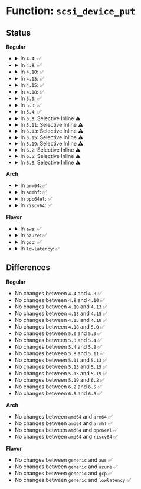 # Function: <code>scsi_device_put</code>

## Status
<b>Regular</b>
<ul>
<li>
<details>
<summary>In <code>4.4</code>: ✅</summary>

```c
void scsi_device_put(struct scsi_device *sdev);
```

**Collision:** Unique Global

**Inline:** No

**Transformation:** False

**Instances:**

```
In drivers/scsi/scsi.c (ffffffff815a67d0)
Location: drivers/scsi/scsi.c:937
Inline: False
Direct callers:
  - drivers/scsi/scsi.c:__scsi_iterate_devices
  - drivers/scsi/scsi_lib.c:scsi_run_queue
  - drivers/scsi/scsi_scan.c:scsi_probe_and_add_lun
  - drivers/scsi/scsi_scan.c:scsi_probe_and_add_lun
  - drivers/scsi/scsi_scan.c:scsi_report_lun_scan
  - drivers/scsi/scsi_scan.c:scsi_add_device
  - drivers/scsi/scsi_sysfs.c:scsi_remove_target
  - drivers/scsi/scsi_proc.c:proc_scsi_write
  - drivers/scsi/sd.c:scsi_disk_put
  - drivers/scsi/sr.c:scsi_cd_put
  - drivers/scsi/sg.c:sg_remove_sfp_usercontext
  - drivers/scsi/sg.c:sg_open
  - drivers/ata/libata-scsi.c:ata_scsi_handle_link_detach
  - drivers/ata/libata-scsi.c:ata_scsi_scan_host
  - drivers/ata/libata-scsi.c:ata_scsi_dev_rescan
```
**Symbols:**

```
ffffffff815a67d0-ffffffff815a67fe: scsi_device_put (STB_GLOBAL)
```
</details>
</li>
<li>
<details>
<summary>In <code>4.8</code>: ✅</summary>

```c
void scsi_device_put(struct scsi_device *sdev);
```

**Collision:** Unique Global

**Inline:** No

**Transformation:** False

**Instances:**

```
In drivers/scsi/scsi.c (ffffffff815fea60)
Location: drivers/scsi/scsi.c:952
Inline: False
Direct callers:
  - drivers/scsi/scsi.c:__scsi_iterate_devices
  - drivers/scsi/scsi_lib.c:scsi_run_queue
  - drivers/scsi/scsi_scan.c:scsi_add_device
  - drivers/scsi/scsi_scan.c:scsi_report_lun_scan
  - drivers/scsi/scsi_scan.c:scsi_probe_and_add_lun
  - drivers/scsi/scsi_scan.c:scsi_probe_and_add_lun
  - drivers/scsi/scsi_sysfs.c:scsi_remove_target
  - drivers/scsi/scsi_proc.c:proc_scsi_write
  - drivers/scsi/sd.c:scsi_disk_put
  - drivers/scsi/sr.c:scsi_cd_put
  - drivers/scsi/sg.c:sg_remove_sfp_usercontext
  - drivers/scsi/sg.c:sg_open
  - drivers/ata/libata-scsi.c:ata_scsi_dev_rescan
  - drivers/ata/libata-scsi.c:ata_scsi_handle_link_detach
  - drivers/ata/libata-scsi.c:ata_scsi_scan_host
```
**Symbols:**

```
ffffffff815fea60-ffffffff815fea8e: scsi_device_put (STB_GLOBAL)
```
</details>
</li>
<li>
<details>
<summary>In <code>4.10</code>: ✅</summary>

```c
void scsi_device_put(struct scsi_device *sdev);
```

**Collision:** Unique Global

**Inline:** No

**Transformation:** False

**Instances:**

```
In drivers/scsi/scsi.c (ffffffff8162e0b0)
Location: drivers/scsi/scsi.c:955
Inline: False
Direct callers:
  - drivers/scsi/scsi.c:__scsi_iterate_devices
  - drivers/scsi/scsi_lib.c:scsi_run_queue
  - drivers/scsi/scsi_scan.c:scsi_add_device
  - drivers/scsi/scsi_scan.c:scsi_report_lun_scan
  - drivers/scsi/scsi_scan.c:scsi_probe_and_add_lun
  - drivers/scsi/scsi_scan.c:scsi_probe_and_add_lun
  - drivers/scsi/scsi_sysfs.c:scsi_remove_target
  - drivers/scsi/scsi_proc.c:proc_scsi_write
  - drivers/scsi/sd.c:scsi_disk_put
  - drivers/scsi/sr.c:scsi_cd_put
  - drivers/scsi/sg.c:sg_remove_sfp_usercontext
  - drivers/scsi/sg.c:sg_open
  - drivers/ata/libata-scsi.c:ata_scsi_dev_rescan
  - drivers/ata/libata-scsi.c:ata_scsi_handle_link_detach
  - drivers/ata/libata-scsi.c:ata_scsi_scan_host
```
**Symbols:**

```
ffffffff8162e0b0-ffffffff8162e0de: scsi_device_put (STB_GLOBAL)
```
</details>
</li>
<li>
<details>
<summary>In <code>4.13</code>: ✅</summary>

```c
void scsi_device_put(struct scsi_device *sdev);
```

**Collision:** Unique Global

**Inline:** No

**Transformation:** False

**Instances:**

```
In drivers/scsi/scsi.c (ffffffff816434d0)
Location: drivers/scsi/scsi.c:596
Inline: False
Direct callers:
  - drivers/scsi/scsi.c:__scsi_iterate_devices
  - drivers/scsi/scsi_lib.c:scsi_run_queue
  - drivers/scsi/scsi_scan.c:__scsi_scan_target
  - drivers/scsi/scsi_scan.c:__scsi_scan_target
  - drivers/scsi/scsi_scan.c:__scsi_scan_target
  - drivers/scsi/scsi_scan.c:scsi_add_device
  - drivers/scsi/scsi_scan.c:scsi_probe_and_add_lun
  - drivers/scsi/scsi_scan.c:scsi_probe_and_add_lun
  - drivers/scsi/scsi_sysfs.c:scsi_remove_target
  - drivers/scsi/scsi_proc.c:proc_scsi_write
  - drivers/scsi/sd.c:scsi_disk_put
  - drivers/scsi/sr.c:scsi_cd_put
  - drivers/scsi/sg.c:sg_remove_sfp_usercontext
  - drivers/scsi/sg.c:sg_open
  - drivers/ata/libata-scsi.c:ata_scsi_dev_rescan
  - drivers/ata/libata-scsi.c:ata_scsi_handle_link_detach
  - drivers/ata/libata-scsi.c:ata_scsi_scan_host
```
**Symbols:**

```
ffffffff816434d0-ffffffff816434fe: scsi_device_put (STB_GLOBAL)
```
</details>
</li>
<li>
<details>
<summary>In <code>4.15</code>: ✅</summary>

```c
void scsi_device_put(struct scsi_device *sdev);
```

**Collision:** Unique Global

**Inline:** No

**Transformation:** False

**Instances:**

```
In drivers/scsi/scsi.c (ffffffff816ac5e0)
Location: drivers/scsi/scsi.c:576
Inline: False
Direct callers:
  - drivers/scsi/scsi.c:__scsi_iterate_devices
  - drivers/scsi/scsi_lib.c:scsi_run_queue
  - drivers/scsi/scsi_scan.c:__scsi_scan_target
  - drivers/scsi/scsi_scan.c:__scsi_scan_target
  - drivers/scsi/scsi_scan.c:__scsi_scan_target
  - drivers/scsi/scsi_scan.c:scsi_add_device
  - drivers/scsi/scsi_scan.c:scsi_probe_and_add_lun
  - drivers/scsi/scsi_scan.c:scsi_probe_and_add_lun
  - drivers/scsi/scsi_proc.c:proc_scsi_write
  - drivers/scsi/sd.c:scsi_disk_put
  - drivers/scsi/sr.c:scsi_cd_put
  - drivers/scsi/sg.c:sg_remove_sfp_usercontext
  - drivers/scsi/sg.c:sg_open
  - drivers/ata/libata-scsi.c:ata_scsi_dev_rescan
  - drivers/ata/libata-scsi.c:ata_scsi_handle_link_detach
  - drivers/ata/libata-scsi.c:ata_scsi_scan_host
```
**Symbols:**

```
ffffffff816ac5e0-ffffffff816ac60e: scsi_device_put (STB_GLOBAL)
```
</details>
</li>
<li>
<details>
<summary>In <code>4.18</code>: ✅</summary>

```c
void scsi_device_put(struct scsi_device *sdev);
```

**Collision:** Unique Global

**Inline:** No

**Transformation:** False

**Instances:**

```
In drivers/scsi/scsi.c (ffffffff816e8b10)
Location: drivers/scsi/scsi.c:576
Inline: False
Direct callers:
  - drivers/scsi/scsi.c:__scsi_iterate_devices
  - drivers/scsi/scsi_lib.c:scsi_run_queue
  - drivers/scsi/scsi_scan.c:__scsi_scan_target
  - drivers/scsi/scsi_scan.c:__scsi_scan_target
  - drivers/scsi/scsi_scan.c:__scsi_scan_target
  - drivers/scsi/scsi_scan.c:__scsi_scan_target
  - drivers/scsi/scsi_scan.c:__scsi_scan_target
  - drivers/scsi/scsi_scan.c:scsi_add_device
  - drivers/scsi/scsi_scan.c:scsi_probe_and_add_lun
  - drivers/scsi/scsi_scan.c:scsi_probe_and_add_lun
  - drivers/scsi/scsi_proc.c:proc_scsi_write
  - drivers/scsi/sd.c:scsi_disk_put
  - drivers/scsi/sr.c:scsi_cd_put
  - drivers/scsi/sg.c:sg_remove_sfp_usercontext
  - drivers/scsi/sg.c:sg_open
  - drivers/ata/libata-scsi.c:ata_scsi_dev_rescan
  - drivers/ata/libata-scsi.c:ata_scsi_handle_link_detach
  - drivers/ata/libata-scsi.c:ata_scsi_scan_host
```
**Symbols:**

```
ffffffff816e8b10-ffffffff816e8b3e: scsi_device_put (STB_GLOBAL)
```
</details>
</li>
<li>
<details>
<summary>In <code>5.0</code>: ✅</summary>

```c
void scsi_device_put(struct scsi_device *sdev);
```

**Collision:** Unique Global

**Inline:** No

**Transformation:** False

**Instances:**

```
In drivers/scsi/scsi.c (ffffffff8170c610)
Location: drivers/scsi/scsi.c:576
Inline: False
Direct callers:
  - drivers/scsi/scsi.c:__scsi_iterate_devices
  - drivers/scsi/scsi_lib.c:scsi_run_queue
  - drivers/scsi/scsi_scan.c:__scsi_scan_target
  - drivers/scsi/scsi_scan.c:__scsi_scan_target
  - drivers/scsi/scsi_scan.c:__scsi_scan_target
  - drivers/scsi/scsi_scan.c:__scsi_scan_target
  - drivers/scsi/scsi_scan.c:__scsi_scan_target
  - drivers/scsi/scsi_scan.c:__scsi_scan_target
  - drivers/scsi/scsi_scan.c:scsi_add_device
  - drivers/scsi/scsi_scan.c:scsi_probe_and_add_lun
  - drivers/scsi/scsi_scan.c:scsi_probe_and_add_lun
  - drivers/scsi/scsi_proc.c:proc_scsi_write
  - drivers/scsi/sd.c:scsi_disk_put
  - drivers/scsi/sr.c:scsi_cd_put
  - drivers/scsi/sg.c:sg_remove_sfp_usercontext
  - drivers/scsi/sg.c:sg_open
  - drivers/ata/libata-scsi.c:ata_scsi_dev_rescan
  - drivers/ata/libata-scsi.c:ata_scsi_handle_link_detach
  - drivers/ata/libata-scsi.c:ata_scsi_scan_host
```
**Symbols:**

```
ffffffff8170c610-ffffffff8170c63e: scsi_device_put (STB_GLOBAL)
```
</details>
</li>
<li>
<details>
<summary>In <code>5.3</code>: ✅</summary>

```c
void scsi_device_put(struct scsi_device *sdev);
```

**Collision:** Unique Global

**Inline:** No

**Transformation:** False

**Instances:**

```
In drivers/scsi/scsi.c (ffffffff81747d30)
Location: drivers/scsi/scsi.c:556
Inline: False
Direct callers:
  - drivers/scsi/scsi.c:__scsi_iterate_devices
  - drivers/scsi/scsi_lib.c:scsi_run_queue
  - drivers/scsi/scsi_scan.c:scsi_add_device
  - drivers/scsi/scsi_scan.c:scsi_report_lun_scan
  - drivers/scsi/scsi_scan.c:scsi_probe_and_add_lun
  - drivers/scsi/scsi_scan.c:scsi_probe_and_add_lun
  - drivers/scsi/scsi_proc.c:proc_scsi_write
  - drivers/scsi/sd.c:scsi_disk_put
  - drivers/scsi/sr.c:scsi_cd_put
  - drivers/scsi/sg.c:sg_remove_sfp_usercontext
  - drivers/scsi/sg.c:sg_open
  - drivers/ata/libata-scsi.c:ata_scsi_dev_rescan
  - drivers/ata/libata-scsi.c:ata_scsi_handle_link_detach
  - drivers/ata/libata-scsi.c:ata_scsi_scan_host
```
**Symbols:**

```
ffffffff81747d30-ffffffff81747d5e: scsi_device_put (STB_GLOBAL)
```
</details>
</li>
<li>
<details>
<summary>In <code>5.4</code>: ✅</summary>

```c
void scsi_device_put(struct scsi_device *sdev);
```

**Collision:** Unique Global

**Inline:** No

**Transformation:** False

**Instances:**

```
In drivers/scsi/scsi.c (ffffffff8176be80)
Location: drivers/scsi/scsi.c:556
Inline: False
Direct callers:
  - drivers/scsi/scsi.c:__scsi_iterate_devices
  - drivers/scsi/scsi_lib.c:scsi_run_queue
  - drivers/scsi/scsi_scan.c:scsi_add_device
  - drivers/scsi/scsi_scan.c:scsi_report_lun_scan
  - drivers/scsi/scsi_scan.c:scsi_probe_and_add_lun
  - drivers/scsi/scsi_scan.c:scsi_probe_and_add_lun
  - drivers/scsi/scsi_sysfs.c:sdev_store_delete
  - drivers/scsi/scsi_proc.c:proc_scsi_write
  - drivers/scsi/sd.c:scsi_disk_put
  - drivers/scsi/sr.c:scsi_cd_put
  - drivers/scsi/sg.c:sg_remove_sfp_usercontext
  - drivers/scsi/sg.c:sg_open
  - drivers/ata/libata-scsi.c:ata_scsi_dev_rescan
  - drivers/ata/libata-scsi.c:ata_scsi_handle_link_detach
  - drivers/ata/libata-scsi.c:ata_scsi_scan_host
```
**Symbols:**

```
ffffffff8176be80-ffffffff8176beae: scsi_device_put (STB_GLOBAL)
```
</details>
</li>
<li>
<details>
<summary>In <code>5.8</code>: Selective Inline ⚠️</summary>

```c
void scsi_device_put(struct scsi_device *sdev);
```

**Collision:** Unique Global

**Inline:** Selective

**Transformation:** False

**Instances:**

```
In drivers/scsi/scsi.c (ffffffff8182e040)
Location: drivers/scsi/scsi.c:546
Inline: True
Direct callers:
  - drivers/scsi/scsi_error.c:scsi_eh_bus_device_reset
  - drivers/scsi/scsi_error.c:scsi_eh_stu
  - drivers/scsi/scsi_lib.c:scsi_host_unblock
  - drivers/scsi/scsi_lib.c:scsi_host_block
  - drivers/scsi/scsi_lib.c:scsi_single_lun_run
  - drivers/scsi/scsi_scan.c:scsi_add_device
  - drivers/scsi/scsi_scan.c:scsi_report_lun_scan
  - drivers/scsi/scsi_scan.c:scsi_probe_and_add_lun
  - drivers/scsi/scsi_scan.c:scsi_probe_and_add_lun
  - drivers/scsi/scsi_sysfs.c:sdev_store_delete
  - drivers/scsi/scsi_proc.c:proc_scsi_write
  - drivers/scsi/sd.c:sd_check_events
  - drivers/scsi/sd.c:sd_release
  - drivers/scsi/sd.c:sd_open
  - drivers/scsi/sd_zbc.c:sd_zbc_update_wp_offset_workfn
  - drivers/scsi/sr.c:scsi_cd_put
  - drivers/scsi/sg.c:sg_remove_sfp_usercontext
  - drivers/scsi/sg.c:sg_open
  - drivers/ata/libata-scsi.c:ata_scsi_dev_rescan
  - drivers/ata/libata-scsi.c:ata_scsi_remove_dev
  - drivers/ata/libata-scsi.c:ata_scsi_scan_host
```
**Symbols:**

```
ffffffff8182e040-ffffffff8182e071: scsi_device_put (STB_GLOBAL)
```
</details>
</li>
<li>
<details>
<summary>In <code>5.11</code>: Selective Inline ⚠️</summary>

```c
void scsi_device_put(struct scsi_device *sdev);
```

**Collision:** Unique Global

**Inline:** Selective

**Transformation:** False

**Instances:**

```
In drivers/scsi/scsi.c (ffffffff8183f080)
Location: drivers/scsi/scsi.c:546
Inline: True
Direct callers:
  - drivers/scsi/scsi_error.c:scsi_eh_bus_device_reset
  - drivers/scsi/scsi_error.c:scsi_eh_stu
  - drivers/scsi/scsi_lib.c:scsi_host_unblock
  - drivers/scsi/scsi_lib.c:scsi_host_block
  - drivers/scsi/scsi_lib.c:scsi_single_lun_run
  - drivers/scsi/scsi_scan.c:scsi_add_device
  - drivers/scsi/scsi_scan.c:scsi_report_lun_scan
  - drivers/scsi/scsi_scan.c:scsi_probe_and_add_lun
  - drivers/scsi/scsi_scan.c:scsi_probe_and_add_lun
  - drivers/scsi/scsi_sysfs.c:sdev_store_delete
  - drivers/scsi/scsi_proc.c:proc_scsi_write
  - drivers/scsi/sd.c:sd_check_events
  - drivers/scsi/sd.c:sd_release
  - drivers/scsi/sd.c:sd_open
  - drivers/scsi/sd_zbc.c:sd_zbc_update_wp_offset_workfn
  - drivers/scsi/sr.c:scsi_cd_put
  - drivers/scsi/sg.c:sg_remove_sfp_usercontext
  - drivers/scsi/sg.c:sg_open
  - drivers/ata/libata-scsi.c:ata_scsi_dev_rescan
  - drivers/ata/libata-scsi.c:ata_scsi_remove_dev
  - drivers/ata/libata-scsi.c:ata_scsi_scan_host
```
**Symbols:**

```
ffffffff8183f080-ffffffff8183f0b1: scsi_device_put (STB_GLOBAL)
```
</details>
</li>
<li>
<details>
<summary>In <code>5.13</code>: Selective Inline ⚠️</summary>

```c
void scsi_device_put(struct scsi_device *sdev);
```

**Collision:** Unique Global

**Inline:** Selective

**Transformation:** False

**Instances:**

```
In drivers/scsi/scsi.c (ffffffff81822290)
Location: drivers/scsi/scsi.c:559
Inline: True
Direct callers:
  - drivers/scsi/scsi_error.c:scsi_eh_bus_device_reset
  - drivers/scsi/scsi_error.c:scsi_eh_stu
  - drivers/scsi/scsi_lib.c:scsi_host_unblock
  - drivers/scsi/scsi_lib.c:scsi_host_block
  - drivers/scsi/scsi_lib.c:scsi_run_queue
  - drivers/scsi/scsi_scan.c:scsi_add_device
  - drivers/scsi/scsi_scan.c:scsi_report_lun_scan
  - drivers/scsi/scsi_scan.c:scsi_probe_and_add_lun
  - drivers/scsi/scsi_scan.c:scsi_probe_and_add_lun
  - drivers/scsi/scsi_sysfs.c:sdev_store_delete
  - drivers/scsi/scsi_proc.c:proc_scsi_write
  - drivers/scsi/sd.c:sd_check_events
  - drivers/scsi/sd.c:sd_release
  - drivers/scsi/sd.c:sd_open
  - drivers/scsi/sd_zbc.c:sd_zbc_update_wp_offset_workfn
  - drivers/scsi/sr.c:scsi_cd_put
  - drivers/scsi/sg.c:sg_remove_sfp_usercontext
  - drivers/scsi/sg.c:sg_open
  - drivers/ata/libata-scsi.c:ata_scsi_dev_rescan
  - drivers/ata/libata-scsi.c:ata_scsi_handle_link_detach
  - drivers/ata/libata-scsi.c:ata_scsi_scan_host
```
**Symbols:**

```
ffffffff81822290-ffffffff818222c2: scsi_device_put (STB_GLOBAL)
```
</details>
</li>
<li>
<details>
<summary>In <code>5.15</code>: Selective Inline ⚠️</summary>

```c
void scsi_device_put(struct scsi_device *sdev);
```

**Collision:** Unique Global

**Inline:** Selective

**Transformation:** False

**Instances:**

```
In drivers/scsi/scsi.c (ffffffff818acbd0)
Location: drivers/scsi/scsi.c:554
Inline: True
Direct callers:
  - drivers/scsi/scsi_error.c:scsi_eh_bus_device_reset
  - drivers/scsi/scsi_error.c:scsi_eh_stu
  - drivers/scsi/scsi_lib.c:scsi_host_unblock
  - drivers/scsi/scsi_lib.c:scsi_host_block
  - drivers/scsi/scsi_lib.c:scsi_run_queue
  - drivers/scsi/scsi_scan.c:scsi_add_device
  - drivers/scsi/scsi_scan.c:scsi_report_lun_scan
  - drivers/scsi/scsi_scan.c:scsi_probe_and_add_lun
  - drivers/scsi/scsi_scan.c:scsi_probe_and_add_lun
  - drivers/scsi/scsi_sysfs.c:sdev_store_delete
  - drivers/scsi/scsi_proc.c:proc_scsi_write
  - drivers/scsi/sd.c:sd_check_events
  - drivers/scsi/sd.c:sd_release
  - drivers/scsi/sd.c:sd_open
  - drivers/scsi/sd_zbc.c:sd_zbc_update_wp_offset_workfn
  - drivers/scsi/sr.c:scsi_cd_put
  - drivers/scsi/sg.c:sg_remove_sfp_usercontext
  - drivers/scsi/sg.c:sg_open
  - drivers/ata/libata-scsi.c:ata_scsi_dev_rescan
  - drivers/ata/libata-scsi.c:ata_scsi_handle_link_detach
  - drivers/ata/libata-scsi.c:ata_scsi_scan_host
```
**Symbols:**

```
ffffffff818acbd0-ffffffff818acc07: scsi_device_put (STB_GLOBAL)
```
</details>
</li>
<li>
<details>
<summary>In <code>5.19</code>: Selective Inline ⚠️</summary>

```c
void scsi_device_put(struct scsi_device *sdev);
```

**Collision:** Unique Global

**Inline:** Selective

**Transformation:** False

**Instances:**

```
In drivers/scsi/scsi.c (ffffffff819f7790)
Location: drivers/scsi/scsi.c:587
Inline: True
Direct callers:
  - drivers/scsi/scsi_error.c:scsi_eh_bus_device_reset
  - drivers/scsi/scsi_error.c:scsi_eh_stu
  - drivers/scsi/scsi_lib.c:scsi_host_unblock
  - drivers/scsi/scsi_lib.c:scsi_host_block
  - drivers/scsi/scsi_lib.c:scsi_run_queue
  - drivers/scsi/scsi_scan.c:scsi_add_device
  - drivers/scsi/scsi_scan.c:scsi_report_lun_scan
  - drivers/scsi/scsi_scan.c:scsi_probe_and_add_lun
  - drivers/scsi/scsi_scan.c:scsi_probe_and_add_lun
  - drivers/scsi/scsi_sysfs.c:sdev_store_delete
  - drivers/scsi/scsi_proc.c:proc_scsi_write
  - drivers/scsi/sd.c:sd_release
  - drivers/scsi/sd.c:sd_open
  - drivers/scsi/sd_zbc.c:sd_zbc_update_wp_offset_workfn
  - drivers/scsi/sr.c:sr_block_release
  - drivers/scsi/sr.c:sr_block_open
  - drivers/scsi/sg.c:sg_remove_sfp_usercontext
  - drivers/scsi/sg.c:sg_open
  - drivers/ata/libata-scsi.c:ata_scsi_dev_rescan
  - drivers/ata/libata-scsi.c:ata_scsi_handle_link_detach
  - drivers/ata/libata-scsi.c:ata_scsi_scan_host
```
**Symbols:**

```
ffffffff819f7790-ffffffff819f77ce: scsi_device_put (STB_GLOBAL)
```
</details>
</li>
<li>
<details>
<summary>In <code>6.2</code>: Selective Inline ⚠️</summary>

```c
void scsi_device_put(struct scsi_device *sdev);
```

**Collision:** Unique Global

**Inline:** Selective

**Transformation:** False

**Instances:**

```
In drivers/scsi/scsi.c (ffffffff81b745a0)
Location: drivers/scsi/scsi.c:587
Inline: True
Direct callers:
  - drivers/scsi/scsi_error.c:scsi_eh_bus_device_reset
  - drivers/scsi/scsi_error.c:scsi_eh_stu
  - drivers/scsi/scsi_lib.c:scsi_host_unblock
  - drivers/scsi/scsi_lib.c:scsi_host_block
  - drivers/scsi/scsi_scan.c:scsi_add_device
  - drivers/scsi/scsi_scan.c:scsi_report_lun_scan
  - drivers/scsi/scsi_scan.c:scsi_probe_and_add_lun
  - drivers/scsi/scsi_scan.c:scsi_probe_and_add_lun
  - drivers/scsi/scsi_sysfs.c:sdev_store_delete
  - drivers/scsi/scsi_proc.c:proc_scsi_write
  - drivers/scsi/sd.c:sd_release
  - drivers/scsi/sd.c:sd_open
  - drivers/scsi/sd_zbc.c:sd_zbc_update_wp_offset_workfn
  - drivers/scsi/sr.c:sr_block_release
  - drivers/scsi/sr.c:sr_block_open
  - drivers/scsi/sg.c:sg_remove_sfp_usercontext
  - drivers/scsi/sg.c:sg_open
  - drivers/ata/libata-scsi.c:ata_scsi_dev_rescan
  - drivers/ata/libata-scsi.c:ata_scsi_handle_link_detach
  - drivers/ata/libata-scsi.c:ata_scsi_scan_host
```
**Symbols:**

```
ffffffff81b745a0-ffffffff81b745de: scsi_device_put (STB_GLOBAL)
```
</details>
</li>
<li>
<details>
<summary>In <code>6.5</code>: Selective Inline ⚠️</summary>

```c
void scsi_device_put(struct scsi_device *sdev);
```

**Collision:** Unique Global

**Inline:** Selective

**Transformation:** False

**Instances:**

```
In drivers/scsi/scsi.c (ffffffff81bc7d80)
Location: drivers/scsi/scsi.c:743
Inline: True
Direct callers:
  - drivers/scsi/scsi_error.c:scsi_eh_bus_device_reset
  - drivers/scsi/scsi_error.c:scsi_eh_stu
  - drivers/scsi/scsi_lib.c:scsi_host_unblock
  - drivers/scsi/scsi_lib.c:scsi_host_block
  - drivers/scsi/scsi_scan.c:scsi_add_device
  - drivers/scsi/scsi_scan.c:scsi_report_lun_scan
  - drivers/scsi/scsi_scan.c:scsi_probe_and_add_lun
  - drivers/scsi/scsi_scan.c:scsi_probe_and_add_lun
  - drivers/scsi/scsi_sysfs.c:sdev_store_delete
  - drivers/scsi/scsi_proc.c:proc_scsi_write
  - drivers/scsi/virtio_scsi.c:virtscsi_handle_event
  - drivers/scsi/virtio_scsi.c:virtscsi_handle_event
  - drivers/scsi/sd.c:sd_release
  - drivers/scsi/sd.c:sd_open
  - drivers/scsi/sd_zbc.c:sd_zbc_update_wp_offset_workfn
  - drivers/scsi/sr.c:sr_block_release
  - drivers/scsi/sr.c:sr_block_open
  - drivers/scsi/sg.c:sg_remove_sfp_usercontext
  - drivers/scsi/sg.c:sg_open
  - drivers/ata/libata-scsi.c:ata_scsi_dev_rescan
  - drivers/ata/libata-scsi.c:ata_scsi_dev_rescan
  - drivers/ata/libata-scsi.c:ata_scsi_handle_link_detach
  - drivers/ata/libata-scsi.c:ata_scsi_scan_host
```
**Symbols:**

```
ffffffff81bc7d80-ffffffff81bc7dbe: scsi_device_put (STB_GLOBAL)
```
</details>
</li>
<li>
<details>
<summary>In <code>6.8</code>: Selective Inline ⚠️</summary>

```c
void scsi_device_put(struct scsi_device *sdev);
```

**Collision:** Unique Global

**Inline:** Selective

**Transformation:** False

**Instances:**

```
In drivers/scsi/scsi.c (ffffffff81c1c8f0)
Location: drivers/scsi/scsi.c:772
Inline: True
Direct callers:
  - drivers/scsi/scsi_error.c:scsi_eh_bus_device_reset
  - drivers/scsi/scsi_error.c:scsi_eh_stu
  - drivers/scsi/scsi_lib.c:scsi_host_unblock
  - drivers/scsi/scsi_lib.c:scsi_host_block
  - drivers/scsi/scsi_scan.c:scsi_add_device
  - drivers/scsi/scsi_scan.c:scsi_report_lun_scan
  - drivers/scsi/scsi_scan.c:scsi_probe_and_add_lun
  - drivers/scsi/scsi_scan.c:scsi_probe_and_add_lun
  - drivers/scsi/scsi_sysfs.c:sdev_store_delete
  - drivers/scsi/scsi_proc.c:proc_scsi_write
  - drivers/scsi/virtio_scsi.c:virtscsi_handle_event
  - drivers/scsi/virtio_scsi.c:virtscsi_handle_event
  - drivers/scsi/sd.c:sd_release
  - drivers/scsi/sd.c:sd_open
  - drivers/scsi/sd_zbc.c:sd_zbc_update_wp_offset_workfn
  - drivers/scsi/sr.c:sr_block_release
  - drivers/scsi/sr.c:sr_block_open
  - drivers/scsi/sg.c:sg_remove_sfp_usercontext
  - drivers/scsi/sg.c:sg_open
  - drivers/ata/libata-scsi.c:ata_scsi_dev_rescan
  - drivers/ata/libata-scsi.c:ata_scsi_handle_link_detach
  - drivers/ata/libata-scsi.c:ata_scsi_scan_host
```
**Symbols:**

```
ffffffff81c1c8f0-ffffffff81c1c92e: scsi_device_put (STB_GLOBAL)
```
</details>
</li>
</ul>
<b>Arch</b>
<ul>
<li>
<details>
<summary>In <code>arm64</code>: ✅</summary>

```c
void scsi_device_put(struct scsi_device *sdev);
```

**Collision:** Unique Global

**Inline:** No

**Transformation:** False

**Instances:**

```
In drivers/scsi/scsi.c (ffff80001096ddd8)
Location: drivers/scsi/scsi.c:556
Inline: False
Direct callers:
  - drivers/scsi/scsi.c:__scsi_iterate_devices
  - drivers/scsi/scsi_lib.c:scsi_run_queue
  - drivers/scsi/scsi_scan.c:scsi_add_device
  - drivers/scsi/scsi_scan.c:scsi_report_lun_scan
  - drivers/scsi/scsi_scan.c:scsi_probe_and_add_lun
  - drivers/scsi/scsi_scan.c:scsi_probe_and_add_lun
  - drivers/scsi/scsi_sysfs.c:sdev_store_delete
  - drivers/scsi/scsi_proc.c:proc_scsi_write
  - drivers/scsi/sd.c:scsi_disk_put
  - drivers/scsi/sr.c:scsi_cd_put
  - drivers/scsi/sg.c:sg_remove_sfp_usercontext
  - drivers/scsi/sg.c:sg_open
  - drivers/ata/libata-scsi.c:ata_scsi_dev_rescan
  - drivers/ata/libata-scsi.c:ata_scsi_handle_link_detach
  - drivers/ata/libata-scsi.c:ata_scsi_scan_host
```
**Symbols:**

```
ffff80001096ddd8-ffff80001096de14: scsi_device_put (STB_GLOBAL)
```
</details>
</li>
<li>
<details>
<summary>In <code>armhf</code>: ✅</summary>

```c
void scsi_device_put(struct scsi_device *sdev);
```

**Collision:** Unique Global

**Inline:** No

**Transformation:** False

**Instances:**

```
In drivers/scsi/scsi.c (c0a438fc)
Location: drivers/scsi/scsi.c:556
Inline: False
Direct callers:
  - drivers/scsi/scsi.c:__scsi_iterate_devices
  - drivers/scsi/scsi_lib.c:scsi_run_queue
  - drivers/scsi/scsi_scan.c:scsi_add_device
  - drivers/scsi/scsi_scan.c:scsi_report_lun_scan
  - drivers/scsi/scsi_scan.c:scsi_probe_and_add_lun
  - drivers/scsi/scsi_scan.c:scsi_probe_and_add_lun
  - drivers/scsi/scsi_sysfs.c:sdev_store_delete
  - drivers/scsi/scsi_proc.c:proc_scsi_write
  - drivers/scsi/sd.c:scsi_disk_put
  - drivers/scsi/sr.c:scsi_cd_put
  - drivers/scsi/sg.c:sg_remove_sfp_usercontext
  - drivers/scsi/sg.c:sg_open
  - drivers/ata/libata-scsi.c:ata_scsi_dev_rescan
  - drivers/ata/libata-scsi.c:ata_scsi_handle_link_detach
  - drivers/ata/libata-scsi.c:ata_scsi_scan_host
```
**Symbols:**

```
c0a438fc-c0a43930: scsi_device_put (STB_GLOBAL)
```
</details>
</li>
<li>
<details>
<summary>In <code>ppc64el</code>: ✅</summary>

```c
void scsi_device_put(struct scsi_device *sdev);
```

**Collision:** Unique Global

**Inline:** No

**Transformation:** False

**Instances:**

```
In drivers/scsi/scsi.c (c000000000a273e0)
Location: drivers/scsi/scsi.c:556
Inline: False
Direct callers:
  - drivers/scsi/scsi.c:__scsi_iterate_devices
  - drivers/scsi/scsi_lib.c:scsi_run_queue
  - drivers/scsi/scsi_scan.c:scsi_add_device
  - drivers/scsi/scsi_scan.c:scsi_report_lun_scan
  - drivers/scsi/scsi_scan.c:scsi_probe_and_add_lun
  - drivers/scsi/scsi_scan.c:scsi_probe_and_add_lun
  - drivers/scsi/scsi_sysfs.c:sdev_store_delete
  - drivers/scsi/scsi_proc.c:proc_scsi_write
  - drivers/scsi/sd.c:scsi_disk_put
  - drivers/scsi/sr.c:scsi_cd_put
  - drivers/scsi/sg.c:sg_remove_sfp_usercontext
  - drivers/scsi/sg.c:sg_open
  - drivers/ata/libata-scsi.c:ata_scsi_dev_rescan
  - drivers/ata/libata-scsi.c:ata_scsi_handle_link_detach
  - drivers/ata/libata-scsi.c:ata_scsi_scan_host
```
**Symbols:**

```
c000000000a273e0-c000000000a27438: scsi_device_put (STB_GLOBAL)
```
</details>
</li>
<li>
<details>
<summary>In <code>riscv64</code>: ✅</summary>

```c
void scsi_device_put(struct scsi_device *sdev);
```

**Collision:** Unique Global

**Inline:** No

**Transformation:** False

**Instances:**

```
In drivers/scsi/scsi.c (ffffffe0005d86e0)
Location: drivers/scsi/scsi.c:556
Inline: False
Direct callers:
  - drivers/scsi/scsi.c:__scsi_iterate_devices
  - drivers/scsi/scsi_lib.c:scsi_run_queue
  - drivers/scsi/scsi_scan.c:scsi_add_device
  - drivers/scsi/scsi_scan.c:scsi_report_lun_scan
  - drivers/scsi/scsi_scan.c:scsi_probe_and_add_lun
  - drivers/scsi/scsi_scan.c:scsi_probe_and_add_lun
  - drivers/scsi/scsi_sysfs.c:sdev_store_delete
  - drivers/scsi/scsi_proc.c:proc_scsi_write
  - drivers/scsi/sd.c:scsi_disk_put
  - drivers/scsi/sr.c:scsi_cd_put
  - drivers/scsi/sg.c:sg_remove_sfp_usercontext
  - drivers/scsi/sg.c:sg_open
  - drivers/ata/libata-scsi.c:ata_scsi_dev_rescan
  - drivers/ata/libata-scsi.c:ata_scsi_handle_link_detach
  - drivers/ata/libata-scsi.c:ata_scsi_scan_host
```
**Symbols:**

```
ffffffe0005d86e0-ffffffe0005d871a: scsi_device_put (STB_GLOBAL)
```
</details>
</li>
</ul>
<b>Flavor</b>
<ul>
<li>
<details>
<summary>In <code>aws</code>: ✅</summary>

```c
void scsi_device_put(struct scsi_device *sdev);
```

**Collision:** Unique Global

**Inline:** No

**Transformation:** False

**Instances:**

```
In drivers/scsi/scsi.c (ffffffff81720570)
Location: drivers/scsi/scsi.c:556
Inline: False
Direct callers:
  - drivers/scsi/scsi.c:__scsi_iterate_devices
  - drivers/scsi/scsi_lib.c:scsi_run_queue
  - drivers/scsi/scsi_scan.c:scsi_add_device
  - drivers/scsi/scsi_scan.c:scsi_report_lun_scan
  - drivers/scsi/scsi_scan.c:scsi_probe_and_add_lun
  - drivers/scsi/scsi_scan.c:scsi_probe_and_add_lun
  - drivers/scsi/scsi_sysfs.c:sdev_store_delete
  - drivers/scsi/scsi_proc.c:proc_scsi_write
  - drivers/scsi/sd.c:scsi_disk_put
  - drivers/scsi/sr.c:scsi_cd_put
  - drivers/scsi/sg.c:sg_remove_sfp_usercontext
  - drivers/scsi/sg.c:sg_open
  - drivers/ata/libata-scsi.c:ata_scsi_dev_rescan
  - drivers/ata/libata-scsi.c:ata_scsi_handle_link_detach
  - drivers/ata/libata-scsi.c:ata_scsi_scan_host
```
**Symbols:**

```
ffffffff81720570-ffffffff8172059e: scsi_device_put (STB_GLOBAL)
```
</details>
</li>
<li>
<details>
<summary>In <code>azure</code>: ✅</summary>

```c
void scsi_device_put(struct scsi_device *sdev);
```

**Collision:** Unique Global

**Inline:** No

**Transformation:** False

**Instances:**

```
In drivers/scsi/scsi.c (ffffffff816f99a0)
Location: drivers/scsi/scsi.c:556
Inline: False
Direct callers:
  - drivers/scsi/scsi.c:__scsi_iterate_devices
  - drivers/scsi/scsi_lib.c:scsi_run_queue
  - drivers/scsi/scsi_scan.c:scsi_add_device
  - drivers/scsi/scsi_scan.c:scsi_report_lun_scan
  - drivers/scsi/scsi_scan.c:scsi_probe_and_add_lun
  - drivers/scsi/scsi_scan.c:scsi_probe_and_add_lun
  - drivers/scsi/scsi_sysfs.c:sdev_store_delete
  - drivers/scsi/scsi_proc.c:proc_scsi_write
  - drivers/scsi/storvsc_drv.c:storvsc_remove_lun
  - drivers/scsi/storvsc_drv.c:storvsc_device_scan
  - drivers/scsi/sd.c:scsi_disk_put
  - drivers/scsi/sr.c:scsi_cd_put
  - drivers/scsi/sg.c:sg_remove_sfp_usercontext
  - drivers/scsi/sg.c:sg_open
  - drivers/ata/libata-scsi.c:ata_scsi_dev_rescan
  - drivers/ata/libata-scsi.c:ata_scsi_handle_link_detach
  - drivers/ata/libata-scsi.c:ata_scsi_scan_host
```
**Symbols:**

```
ffffffff816f99a0-ffffffff816f99ce: scsi_device_put (STB_GLOBAL)
```
</details>
</li>
<li>
<details>
<summary>In <code>gcp</code>: ✅</summary>

```c
void scsi_device_put(struct scsi_device *sdev);
```

**Collision:** Unique Global

**Inline:** No

**Transformation:** False

**Instances:**

```
In drivers/scsi/scsi.c (ffffffff8175f340)
Location: drivers/scsi/scsi.c:556
Inline: False
Direct callers:
  - drivers/scsi/scsi.c:__scsi_iterate_devices
  - drivers/scsi/scsi_lib.c:scsi_run_queue
  - drivers/scsi/scsi_scan.c:scsi_add_device
  - drivers/scsi/scsi_scan.c:scsi_report_lun_scan
  - drivers/scsi/scsi_scan.c:scsi_probe_and_add_lun
  - drivers/scsi/scsi_scan.c:scsi_probe_and_add_lun
  - drivers/scsi/scsi_sysfs.c:sdev_store_delete
  - drivers/scsi/scsi_proc.c:proc_scsi_write
  - drivers/scsi/virtio_scsi.c:virtscsi_handle_event
  - drivers/scsi/virtio_scsi.c:virtscsi_handle_event
  - drivers/scsi/sd.c:scsi_disk_put
  - drivers/scsi/sr.c:scsi_cd_put
  - drivers/scsi/sg.c:sg_remove_sfp_usercontext
  - drivers/scsi/sg.c:sg_open
  - drivers/ata/libata-scsi.c:ata_scsi_dev_rescan
  - drivers/ata/libata-scsi.c:ata_scsi_handle_link_detach
  - drivers/ata/libata-scsi.c:ata_scsi_scan_host
```
**Symbols:**

```
ffffffff8175f340-ffffffff8175f36e: scsi_device_put (STB_GLOBAL)
```
</details>
</li>
<li>
<details>
<summary>In <code>lowlatency</code>: ✅</summary>

```c
void scsi_device_put(struct scsi_device *sdev);
```

**Collision:** Unique Global

**Inline:** No

**Transformation:** False

**Instances:**

```
In drivers/scsi/scsi.c (ffffffff8177a9a0)
Location: drivers/scsi/scsi.c:556
Inline: False
Direct callers:
  - drivers/scsi/scsi.c:__scsi_iterate_devices
  - drivers/scsi/scsi_lib.c:scsi_run_queue
  - drivers/scsi/scsi_scan.c:scsi_add_device
  - drivers/scsi/scsi_scan.c:scsi_report_lun_scan
  - drivers/scsi/scsi_scan.c:scsi_probe_and_add_lun
  - drivers/scsi/scsi_scan.c:scsi_probe_and_add_lun
  - drivers/scsi/scsi_sysfs.c:sdev_store_delete
  - drivers/scsi/scsi_proc.c:proc_scsi_write
  - drivers/scsi/sd.c:scsi_disk_put
  - drivers/scsi/sr.c:scsi_cd_put
  - drivers/scsi/sg.c:sg_remove_sfp_usercontext
  - drivers/scsi/sg.c:sg_open
  - drivers/ata/libata-scsi.c:ata_scsi_dev_rescan
  - drivers/ata/libata-scsi.c:ata_scsi_handle_link_detach
  - drivers/ata/libata-scsi.c:ata_scsi_scan_host
```
**Symbols:**

```
ffffffff8177a9a0-ffffffff8177a9ce: scsi_device_put (STB_GLOBAL)
```
</details>
</li>
</ul>

## Differences
<b>Regular</b>
<ul>
<li>
No changes between <code>4.4</code> and <code>4.8</code> ✅
</li>
<li>
No changes between <code>4.8</code> and <code>4.10</code> ✅
</li>
<li>
No changes between <code>4.10</code> and <code>4.13</code> ✅
</li>
<li>
No changes between <code>4.13</code> and <code>4.15</code> ✅
</li>
<li>
No changes between <code>4.15</code> and <code>4.18</code> ✅
</li>
<li>
No changes between <code>4.18</code> and <code>5.0</code> ✅
</li>
<li>
No changes between <code>5.0</code> and <code>5.3</code> ✅
</li>
<li>
No changes between <code>5.3</code> and <code>5.4</code> ✅
</li>
<li>
No changes between <code>5.4</code> and <code>5.8</code> ✅
</li>
<li>
No changes between <code>5.8</code> and <code>5.11</code> ✅
</li>
<li>
No changes between <code>5.11</code> and <code>5.13</code> ✅
</li>
<li>
No changes between <code>5.13</code> and <code>5.15</code> ✅
</li>
<li>
No changes between <code>5.15</code> and <code>5.19</code> ✅
</li>
<li>
No changes between <code>5.19</code> and <code>6.2</code> ✅
</li>
<li>
No changes between <code>6.2</code> and <code>6.5</code> ✅
</li>
<li>
No changes between <code>6.5</code> and <code>6.8</code> ✅
</li>
</ul>
<b>Arch</b>
<ul>
<li>
No changes between <code>amd64</code> and <code>arm64</code> ✅
</li>
<li>
No changes between <code>amd64</code> and <code>armhf</code> ✅
</li>
<li>
No changes between <code>amd64</code> and <code>ppc64el</code> ✅
</li>
<li>
No changes between <code>amd64</code> and <code>riscv64</code> ✅
</li>
</ul>
<b>Flavor</b>
<ul>
<li>
No changes between <code>generic</code> and <code>aws</code> ✅
</li>
<li>
No changes between <code>generic</code> and <code>azure</code> ✅
</li>
<li>
No changes between <code>generic</code> and <code>gcp</code> ✅
</li>
<li>
No changes between <code>generic</code> and <code>lowlatency</code> ✅
</li>
</ul>
